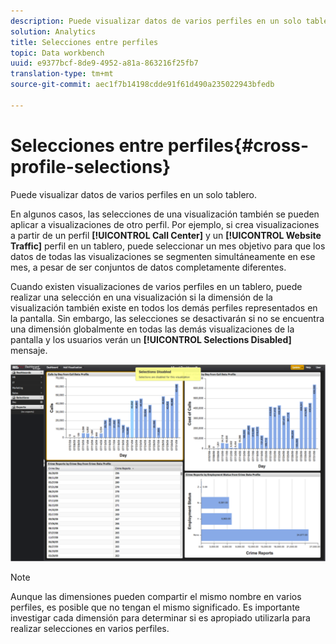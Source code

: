```yaml
---
description: Puede visualizar datos de varios perfiles en un solo tablero.
solution: Analytics
title: Selecciones entre perfiles
topic: Data workbench
uuid: e9377bcf-8de9-4952-a81a-863216f25fb7
translation-type: tm+mt
source-git-commit: aec1f7b14198cdde91f61d490a235022943bfedb

---
```



# Selecciones entre perfiles{#cross-profile-selections}

Puede visualizar datos de varios perfiles en un solo tablero.

En algunos casos, las selecciones de una visualización también se pueden aplicar a visualizaciones de otro perfil. Por ejemplo, si crea visualizaciones a partir de un perfil **[!UICONTROL Call Center]** y un **[!UICONTROL Website Traffic]** perfil en un tablero, puede seleccionar un mes objetivo para que los datos de todas las visualizaciones se segmenten simultáneamente en ese mes, a pesar de ser conjuntos de datos completamente diferentes.

Cuando existen visualizaciones de varios perfiles en un tablero, puede realizar una selección en una visualización si la dimensión de la visualización también existe en todos los demás perfiles representados en la pantalla. Sin embargo, las selecciones se desactivarán si no se encuentra una dimensión globalmente en todas las demás visualizaciones de la pantalla y los usuarios verán un **[!UICONTROL Selections Disabled]** mensaje.

![](assets/selection_disabled.png)

>[!NOTE]
>
>Aunque las dimensiones pueden compartir el mismo nombre en varios perfiles, es posible que no tengan el mismo significado. Es importante investigar cada dimensión para determinar si es apropiado utilizarla para realizar selecciones en varios perfiles.

